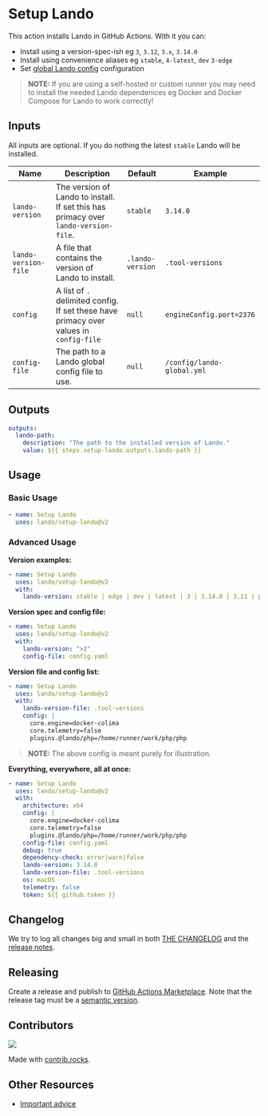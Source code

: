 # Setup Lando

This action installs Lando in GitHub Actions. With it you can:

* Install using a version-spec-ish eg `3`, `3.12`, `3.x`, `3.14.0`
* Install using convenience aliases eg `stable`, `4-latest`, `dev` `3-edge`
* Set [global Lando config](https://docs.lando.dev/core/global.html) configuration

> **NOTE:** If you are using a self-hosted or custom runner you may need to install the needed Lando dependenices eg Docker and Docker Compose for Lando to work correctly!

## Inputs

All inputs are optional. If you do nothing the latest `stable` Lando will be installed.

| Name | Description | Default | Example |
|---|---|---|---|
| `lando-version` | The version of Lando to install. If set this has primacy over `lando-version-file`. | `stable` | `3.14.0` |
| `lando-version-file` | A file that contains the version of Lando to install. | `.lando-version` | `.tool-versions` |
| `config` | A list of `.` delimited config. If set these have primacy over values in `config-file` | `null` | `engineConfig.port=2376` |
| `config-file` | The path to a Lando global config file to use. | `null` | `/config/lando-global.yml` |

## Outputs

```yaml
outputs:
  lando-path:
    description: "The path to the installed version of Lando."
    value: ${{ steps.setup-lando.outputs.lando-path }}
```

##  Usage

### Basic Usage

```yaml
- name: Setup Lando
  uses: lando/setup-lando@v2
```

### Advanced Usage

**Version examples:**

```yaml
- name: Setup Lando
  uses: lando/setup-lando@v2
  with:
    lando-version: stable | edge | dev | latest | 3 | 3.14.0 | 3.11 | pm-preview | https://url.to.my.lando.cli
```


**Version spec and config file:**

```yaml
- name: Setup Lando
  uses: lando/setup-lando@v2
  with:
    lando-version: ">2"
    config-file: config.yaml
```

**Version file and config list:**

```yaml
- name: Setup Lando
  uses: lando/setup-lando@v2
  with:
    lando-version-file: .tool-versions
    config: |
      core.engine=docker-colima
      core.telemetry=false
      plugins.@lando/php=/home/runner/work/php/php
```

> **NOTE:** The above config is meant purely for illustration.

**Everything, everywhere, all at once:**

```yaml
- name: Setup Lando
  uses: lando/setup-lando@v2
  with:
    architecture: x64
    config: |
      core.engine=docker-colima
      core.telemetry=false
      plugins.@lando/php=/home/runner/work/php/php
    config-file: config.yaml
    debug: true
    dependency-check: error|warn|false
    lando-version: 3.14.0
    lando-version-file: .tool-versions
    os: macOS
    telemetry: false
    token: ${{ github.token }}
```

## Changelog

We try to log all changes big and small in both [THE CHANGELOG](https://github.com/lando/setup-lando/blob/main/CHANGELOG.md) and the [release notes](https://github.com/lando/setup-lando/releases).

## Releasing

Create a release and publish to [GitHub Actions Marketplace](https://docs.github.com/en/enterprise-cloud@latest/actions/creating-actions/publishing-actions-in-github-marketplace). Note that the release tag must be a [semantic version](https://semver.org/).

## Contributors

<a href="https://github.com/lando/setup-lando/graphs/contributors">
  <img src="https://contrib.rocks/image?repo=lando/setup-lando" />
</a>

Made with [contrib.rocks](https://contrib.rocks).

## Other Resources

* [Important advice](https://www.youtube.com/watch?v=WA4iX5D9Z64)
